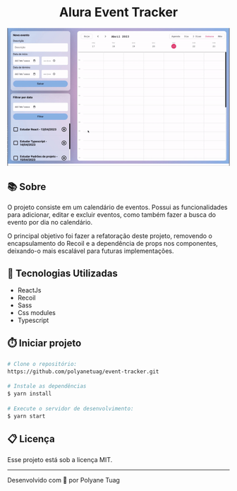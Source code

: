 <h1 align="center">Alura Event Tracker</h1>

<div align="center">
    <img width='800' src="./public/demo.gif">
</div>

## 📚 Sobre
O projeto consiste em um calendário de eventos. Possui as funcionalidades para adicionar, editar e excluir eventos, como também fazer a busca do evento por dia no calendário.

O principal objetivo foi fazer a refatoração deste projeto, removendo o encapsulamento do Recoil e a dependência de props nos componentes, deixando-o mais escalável para futuras implementações.

## 🚀 Tecnologias Utilizadas
- ReactJs
- Recoil
- Sass
- Css modules
- Typescript

## ⏱️ Iniciar projeto

```bash
# Clone o repositório:
https://github.com/polyanetuag/event-tracker.git

# Instale as dependências
$ yarn install

# Execute o servidor de desenvolvimento:
$ yarn start

```

## 📋 Licença
Esse projeto está sob a licença MIT. 

---

Desenvolvido com 💜 por Polyane Tuag

